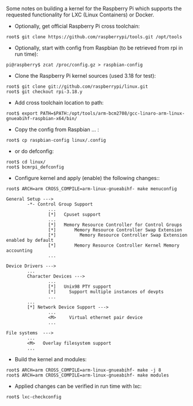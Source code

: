 Some notes on building a kernel for the Raspberry Pi which supports the
requested functionality for LXC (Linux Containers) or Docker.

* Optionally, get official Raspberry Pi cross toolchain:
````
root$ git clone https://github.com/raspberrypi/tools.git /opt/tools
````
* Optionally, start with config from Raspbian (to be retrieved from rpi in run time):
````
pi@raspberry$ zcat /proc/config.gz > raspbian-config
````

* Clone the Raspberry Pi kernel sources (used 3.18 for test):
````
root$ git clone git://github.com/raspberrypi/linux.git
root$ git checkout rpi-3.18.y
````

* Add cross toolchain location to path:
```` 
root$ export PATH=$PATH:/opt/tools/arm-bcm2708/gcc-linaro-arm-linux-gnueabihf-raspbian-x64/bin/
````

* Copy the config from Raspbian ... :
````
root$ cp raspbian-config linux/.config
````
* or do defconfig:
````
root$ cd linux/
root$ bcmrpi_defconfig
````

* Configure kernel and apply (enable) the following changes::
````
root$ ARCH=arm CROSS_COMPILE=arm-linux-gnueabihf- make menuconfig
````
````
General Setup --->
        -*- Control Group Support
                ...
                [*]   Cpuset support
                ...
                [*]   Memory Resource Controller for Control Groups
                [*]       Memory Resource Controller Swap Extension
                [*]         Memory Resource Controller Swap Extension enabled by default
                [*]       Memory Resource Controller Kernel Memory accounting
                ...

Device Drivers --->
        ...
        Character Devices --->
                ...
                [*]   Unix98 PTY support
                [*]     Support multiple instances of devpts
                ...
        ...
        [*] Network Device Support --->
                ...
                <M>     Virtual ethernet pair device
                ...
                
File systems  --->
        ...
        <M>   Overlay filesystem support
        ...
````

* Build the kernel and modules:
````
root$ ARCH=arm CROSS_COMPILE=arm-linux-gnueabihf- make -j 8
root$ ARCH=arm CROSS_COMPILE=arm-linux-gnueabihf- make modules
````

* Applied changes can be verified in run time with lxc:
````
root$ lxc-checkconfig
````
